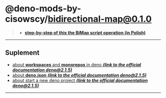 # @deno-mods-by-cisowscy/bidirectional-map@0.1.0

> - [**step-by-step of this the BiMap script operation (in Polish)**](./main/bidirectional-map.ts._pl_.md)

---

## Suplement

- [about **workspaces** and **monorepos** in deno ***(link to the official documentation deno@2.1.5)***](https://docs.deno.com/runtime/fundamentals/workspaces/)
- [about **deno.json**  ***(link to the official documentation deno@2.1.5)***](https://docs.deno.com/runtime/fundamentals/configuration/)
- [about start a new deno project  ***(link to the official documentation deno@2.1.5)***](https://docs.deno.com/runtime/reference/cli/init/)

---

